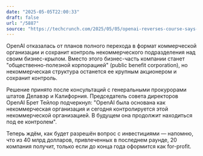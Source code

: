 ```yaml
---
date: "2025-05-05T22:00:33"
draft: false
url: "/5887"
source: "https://techcrunch.com/2025/05/05/openai-reverses-course-says-its-nonprofit-will-remain-in-control-of-its-business-operations/"
---
```


OpenAI отказалась от планов полного перехода в формат коммерческой организации и сохранит контроль некоммерческого подразделения над своим бизнес-крылом. Вместо этого бизнес-часть компании станет "общественно-полезной корпорацией" (public benefit corporation), но некоммерческая структура останется ее крупным акционером и сохранит контроль.

Решение принято после консультаций с генеральными прокурорами штатов Делавэр и Калифорния. Председатель совета директоров OpenAI Брет Тейлор подчеркнул: "OpenAI была основана как некоммерческая организация и сегодня контролируется этой некоммерческой организацией. В будущем она продолжит находиться под ее контролем".

Теперь ждём, как будет разрешён вопрос с инвестициями — напомню, что из 40 млрд долларов, привлеченных в последнем раунде, 20 компания получит, только если до конца года оформится как for-profit. 